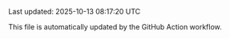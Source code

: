 Last updated: 2025-10-13 08:17:20 UTC

This file is automatically updated by the GitHub Action workflow.
